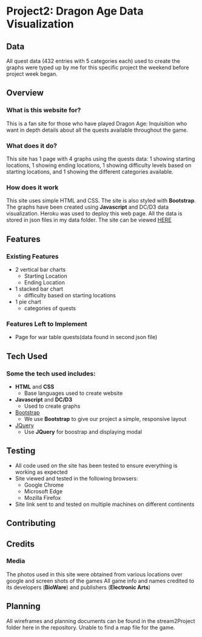 # Project2: Dragon Age Data Visualization

## Data

All quest data (432 entries with 5 categories each) used to create the graphs were typed up by me for this specific project the weekend before project week began. 
 
## Overview
 
### What is this website for?
 
This is a fan site for those who have played Dragon Age: Inquisition who want in depth details about all the quests available throughout the game.
 
### What does it do?
 
This site has 1 page with 4 graphs using the quests data: 1 showing starting locations, 1 showing ending locations, 1 showing difficulty levels based on starting locations, and 1 showing the different categories available.
 
### How does it work
 
This site uses simple HTML and CSS. The site is also styled with **Bootstrap**. The graphs have been created using **Javascript** and DC/D3 data visualization. Heroku was used to deploy this web page. All the data is stored in json files in my data folder. The site can be viewed [HERE](https://dragonagequests.herokuapp.com)

## Features
 
### Existing Features
- 2 vertical bar charts
    - Starting Location
    - Ending Location
- 1 stacked bar chart
    - difficulty based on starting locations
- 1 pie chart
    - categories of quests

### Features Left to Implement
- Page for war table quests(data found in second json file)

## Tech Used

### Some the tech used includes:
- **HTML** and **CSS**
  - Base languages used to create website
- **Javascript** and **DC/D3**
    - Used to create graphs
- [Bootstrap](http://getbootstrap.com/)
    - We use **Bootstrap** to give our project a simple, responsive layout
- [JQuery](https://jquery.com)
    - Use **JQuery** for boostrap and displaying modal

## Testing
- All code used on the site has been tested to ensure everything is working as expected
- Site viewed and tested in the following browsers:
  - Google Chrome
  - Microsoft Edge
  - Mozilla Firefox
- Site link sent to and tested on multiple machines on different continents

## Contributing
 

## Credits

### Media
The photos used in this site were obtained from various locations over google and screen shots of the games
All game info and names credited to its developers (**BioWare**) and publishers (**Electronic Arts**)

## Planning
All wireframes and planning documents can be found in the stream2Project folder here in the repository. Unable to find a map file for the game.

